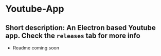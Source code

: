 # Youtube-App

## Short description: An Electron based Youtube app. Check the `releases` tab for more info

* Readme coming soon
